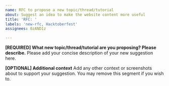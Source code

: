 ```yaml
---
name: RFC to propose a new topic/thread/tutorial
about: Suggest an idea to make the website content more useful
title: 'RFC: '
labels: 'new-rfc, Hacktoberfest'
assignees: 0zAND1z

---
```


**[REQUIRED] What new topic/thread/tutorial are you proposing? Please describe.**
Please add your concise description of your new suggestion here.

**[OPTIONAL] Additional context**
Add any other context or screenshots about to support your suggestion. You may remove this segment if you wish to.
